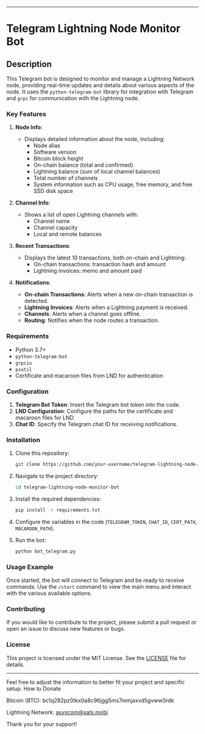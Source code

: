 

---

# Telegram Lightning Node Monitor Bot

## Description

This Telegram bot is designed to monitor and manage a Lightning Network node, providing real-time updates and details about various aspects of the node. It uses the `python-telegram-bot` library for integration with Telegram and `grpc` for communication with the Lightning node.

### Key Features

1. **Node Info**:
   - Displays detailed information about the node, including:
     - Node alias
     - Software version
     - Bitcoin block height
     - On-chain balance (total and confirmed)
     - Lightning balance (sum of local channel balances)
     - Total number of channels
     - System information such as CPU usage, free memory, and free SSD disk space

2. **Channel Info**:
   - Shows a list of open Lightning channels with:
     - Channel name
     - Channel capacity
     - Local and remote balances

3. **Recent Transactions**:
   - Displays the latest 10 transactions, both on-chain and Lightning:
     - On-chain transactions: transaction hash and amount
     - Lightning invoices: memo and amount paid

4. **Notifications**:
   - **On-chain Transactions**: Alerts when a new on-chain transaction is detected.
   - **Lightning Invoices**: Alerts when a Lightning payment is received.
   - **Channels**: Alerts when a channel goes offline.
   - **Routing**: Notifies when the node routes a transaction.

### Requirements

- Python 3.7+
- `python-telegram-bot`
- `grpcio`
- `psutil`
- Certificate and macaroon files from LND for authentication

### Configuration

1. **Telegram Bot Token**: Insert the Telegram bot token into the code.
2. **LND Configuration**: Configure the paths for the certificate and macaroon files for LND.
3. **Chat ID**: Specify the Telegram chat ID for receiving notifications.

### Installation

1. Clone this repository:
   ```bash
   git clone https://github.com/your-username/telegram-lightning-node-monitor-bot.git
   ```

2. Navigate to the project directory:
   ```bash
   cd telegram-lightning-node-monitor-bot
   ```

3. Install the required dependencies:
   ```bash
   pip install -r requirements.txt
   ```

4. Configure the variables in the code (`TELEGRAM_TOKEN`, `CHAT_ID`, `CERT_PATH`, `MACAROON_PATH`).

5. Run the bot:
   ```bash
   python bot_telegram.py
   ```

### Usage Example

Once started, the bot will connect to Telegram and be ready to receive commands. Use the `/start` command to view the main menu and interact with the various available options.

### Contributing

If you would like to contribute to the project, please submit a pull request or open an issue to discuss new features or bugs.

### License

This project is licensed under the MIT License. See the [LICENSE](LICENSE) file for details.

---

Feel free to adjust the information to better fit your project and specific setup.
How to Donate

Bitcoin (BTC): bc1q282pz0tkx0a8c96jgg5ms7mmjaxvd5gvww0rdk

Lightning Network: asyscom@sats.mobi

Thank you for your support!
